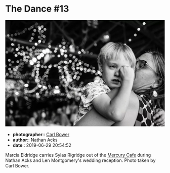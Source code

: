 # The Dance \#13

![Marcia Eldridge carries Sylas Rigridge out of the Mercury Cafe](assets/2019-06-29-set-4-the-dance-13.webp)

* **photographer**:: [Carl Bower](https://carlbowerphotos.com)  
* **author**:: Nathan Acks  
* **date**:: 2019-06-29 20:54:52

Marcia Eldridge carries Sylas Rigridge out of the [Mercury Cafe](http://mercurycafe.com) during Nathan Acks and Len Montgomery's wedding reception. Photo taken by Carl Bower.
